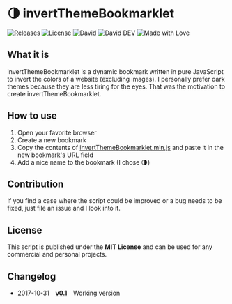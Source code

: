 # 🌗 invertThemeBookmarklet

[![Releases](https://img.shields.io/github/release/tomlutzenberger/invertThemeBookmarklet.svg?maxAge=3600&style=flat-square)](https://github.com/tomlutzenberger/invertThemeBookmarklet/releases)
[![License](https://img.shields.io/github/license/tomlutzenberger/invertThemeBookmarklet.svg?maxAge=3600&style=flat-square)](https://github.com/tomlutzenberger/invertThemeBookmarklet/blob/master/LICENSE)
![David](https://img.shields.io/david/tomlutzenberger/invertThemeBookmarklet.svg?maxAge=3600&style=flat-square&label=dep)
![David DEV](https://img.shields.io/david/dev/tomlutzenberger/invertThemeBookmarklet.svg?maxAge=3600&style=flat-square&label=devDep)
![Made with Love](https://img.shields.io/badge/Made%20with-%E2%99%A5-red.svg?style=flat-square)

## What it is

invertThemeBookmarklet is a dynamic bookmark written in pure JavaScript to invert the colors of a website (excluding images).
I personally prefer dark themes because they are less tiring for the eyes. That was the motivation to create invertThemeBookmarklet.

## How to use

1. Open your favorite browser
1. Create a new bookmark
1. Copy the contents of [invertThemeBookmarklet.min.js](src/invertThemeBookmarklet.min.js) and paste it in the new bookmark's URL field
1. Add a nice name to the bookmark (I chose 🌗)

## Contribution

If you find a case where the script could be improved or a bug needs to be fixed, just file an issue and I look into it.

## License

This script is published under the **MIT License** and can be used for any commercial and personal projects.

## Changelog

- 2017-10-31 [**v0.1**](https://github.com/tomlutzenberger/invertThemeBookmarklet/releases/tag/v0.1) Working version
